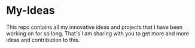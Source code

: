 # My-Ideas
This repo contains all my innovative ideas and projects that I have been working on for so long. That's I am sharing with you to get more and more ideas and contribution to this.
